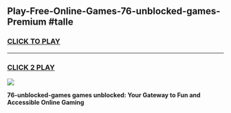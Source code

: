 
## Play-Free-Online-Games-76-unblocked-games-Premium #talle
<h3>
<a href="https://premium.freeplayer.one?title=76-unblocked-games&ref=8M">CLICK TO PLAY</a></h3>
<hr>

<h3>
<a href="https://premium.freeplayer.one?title=76-unblocked-games&ref=8M">CLICK 2 PLAY</a>
  
</h3>

<a href="https://premium.freeplayer.one?title=76-unblocked-games&ref=8M"><img src="https://clearcache.store/games.png"></a>


**76-unblocked-games games unblocked: Your Gateway to Fun and Accessible Online Gaming**
